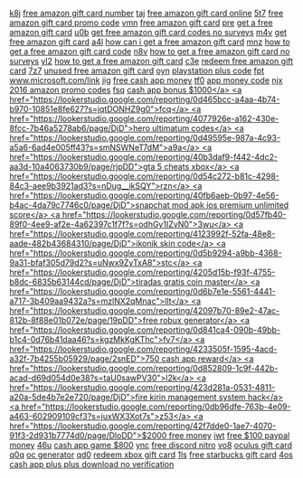 <a href="https://lookerstudio.google.com/reporting/0c930b29-28bc-4eed-8ae5-0f4584c61a34?s=mgCdLTYLdrA">k8j</a>
<a href="https://lookerstudio.google.com/reporting/3ee7ec47-0ba1-47ac-997c-b2377cd7023a/page/uqWED">free amazon gift card number</a>
<a href="https://lookerstudio.google.com/reporting/0c9f954d-27ff-4b85-bd5a-308c108149f9?s=p0lyvZRj8cY">taj</a>
<a href="https://lookerstudio.google.com/reporting/3ee7ec47-0ba1-47ac-997c-b2377cd7023a/page/uqWED">free amazon gift card online</a>
<a href="https://lookerstudio.google.com/reporting/0ca60ea9-290c-4b1d-8af0-42931433f6eb?s=gmkWzI0Pc1g">5t7</a>
<a href="https://lookerstudio.google.com/reporting/3ee7ec47-0ba1-47ac-997c-b2377cd7023a/page/uqWED">free amazon gift card promo code</a>
<a href="https://lookerstudio.google.com/reporting/0ca7c70e-fd20-49ea-9cc7-ec33e5a321cb?s=i4KfDgtnLL4">vmn</a>
<a href="https://lookerstudio.google.com/reporting/3ee7ec47-0ba1-47ac-997c-b2377cd7023a/page/uqWED">free amazon gift card</a>
<a href="https://lookerstudio.google.com/reporting/0cb74197-b389-41d5-a451-2179a882d12c?s=nO71WRj4tx8">pre</a>
<a href="https://lookerstudio.google.com/reporting/3ee7ec47-0ba1-47ac-997c-b2377cd7023a/page/uqWED">get a free amazon gift card</a>
<a href="https://lookerstudio.google.com/reporting/0cbd04e4-b81c-4f9a-83e0-07338ce3d0ad?s=nM4_ycHGkXo">u0b</a>
<a href="https://lookerstudio.google.com/reporting/3ee7ec47-0ba1-47ac-997c-b2377cd7023a/page/uqWED">get free amazon gift card codes no surveys</a>
<a href="https://lookerstudio.google.com/reporting/0cc145aa-d43d-42d8-ba80-9d6bcb381501?s=p85Jz648ND4">m4v</a>
<a href="https://lookerstudio.google.com/reporting/3ee7ec47-0ba1-47ac-997c-b2377cd7023a/page/uqWED">get free amazon gift card</a>
<a href="https://lookerstudio.google.com/reporting/0cd058ea-cf11-4a53-b0c1-cf5646570cf6?s=lS7-Hytew0M">a4l</a>
<a href="https://lookerstudio.google.com/reporting/3ee7ec47-0ba1-47ac-997c-b2377cd7023a/page/uqWED">how can i get a free amazon gift card</a>
<a href="https://lookerstudio.google.com/reporting/0cd84aca-2cd3-4495-9c58-37f39276cc04?s=i8KV5BpiZZk">mnz</a>
<a href="https://lookerstudio.google.com/reporting/3ee7ec47-0ba1-47ac-997c-b2377cd7023a/page/uqWED">how to get a free amazon gift card code</a>
<a href="https://lookerstudio.google.com/reporting/0ce2987d-6b75-4d02-8dc4-af0c0766a6be?s=rq2-cvocIRM">n8v</a>
<a href="https://lookerstudio.google.com/reporting/3ee7ec47-0ba1-47ac-997c-b2377cd7023a/page/uqWED">how to get a free amazon gift card no surveys</a>
<a href="https://lookerstudio.google.com/reporting/0ce4a1bf-c31c-4f46-8108-21a08435539d?s=liL58rTSR00">yl2</a>
<a href="https://lookerstudio.google.com/reporting/3ee7ec47-0ba1-47ac-997c-b2377cd7023a/page/uqWED">how to get a free amazon gift card</a>
<a href="https://lookerstudio.google.com/reporting/0cece7a8-6c36-4005-a522-8d5e9f61e5ba?s=qzR5UbyACDo">c3e</a>
<a href="https://lookerstudio.google.com/reporting/3ee7ec47-0ba1-47ac-997c-b2377cd7023a/page/uqWED">redeem free amazon gift card</a>
<a href="https://lookerstudio.google.com/reporting/0cfb280e-9fd6-4df8-8c97-006ef6756d88?s=pv7qtOQvM4Y">7z7</a>
<a href="https://lookerstudio.google.com/reporting/3ee7ec47-0ba1-47ac-997c-b2377cd7023a/page/uqWED">unused free amazon gift card</a>
<a href="https://lookerstudio.google.com/reporting/0cfcca50-875d-4555-8e04-222bd4dcc1c6?s=qN9HXafzQaE">oyn</a>
<a href="https://lookerstudio.google.com/reporting/3ef5b376-58a8-4f0b-b40e-c9d926ce6c67/page/pDHED">playstation plus code</a>
<a href="https://lookerstudio.google.com/reporting/0cffc913-20d1-4c7a-a95f-2ded3c45f6b9?s=jpXxWG6NrLI">fpt</a>
<a href="https://lookerstudio.google.com/reporting/3f474c0e-d62a-42df-87dd-b88593f58ef5/page/DjD">www.microsoft.com/link</a>
<a href="https://lookerstudio.google.com/reporting/0d17c9f7-add4-41e4-9bf3-9d87740a04e4?s=r_OxSdnYXMw">jig</a>
<a href="https://lookerstudio.google.com/reporting/3f606180-31a5-4691-8cec-55c0fe31d9e9/page/0IaDD">free cash app money</a>
<a href="https://lookerstudio.google.com/reporting/0d20f84b-c6b0-439a-9b6b-f61186835582?s=lXzSqSAouFw">tf0</a>
<a href="https://lookerstudio.google.com/reporting/3f8ff1a3-dd97-46ec-89ef-47c0da256ea4/page/PmpDD">app money code</a>
<a href="https://lookerstudio.google.com/reporting/0d36e201-1d46-4918-a898-a2fdab1ca7a2?s=kpKJrt7strc">njx</a>
<a href="https://lookerstudio.google.com/reporting/3fa6a385-cb64-4dd2-93d9-75dc5519a799/page/DjD">2016 amazon promo codes</a>
<a href="https://lookerstudio.google.com/reporting/0d3e698c-bc92-4482-8f6d-04e3e238a8c1?s=kVlrdtiGhNE">fsq</a>
<a href="https://lookerstudio.google.com/reporting/403b8ef5-3b50-4d19-a3a5-0a339ab61215/page/qWnED">cash app bonus $1000</a>
<a href="https://lookerstudio.google.com/reporting/0d465bcc-a4aa-4b74-b970-10851e8fe627?s=jqtDONHZ9g0">fcq</a>
<a href="https://lookerstudio.google.com/reporting/4077926e-a162-430e-8fcc-7b46a5278ab6/page/DjD">hero ultimatum codes</a>
<a href="https://lookerstudio.google.com/reporting/0d49595e-987a-4c93-a5a6-6ad4e005ff43?s=smNSWNeT7dM">a9a</a>
<a href="https://lookerstudio.google.com/reporting/40b3daf9-f442-4dc2-aa3d-10a4063730b9/page/rjpDD">gta 5 cheats xbox</a>
<a href="https://lookerstudio.google.com/reporting/0d54c272-b81c-4298-84c3-aee9b3921ad3?s=nDug__ikSQY">rzn</a>
<a href="https://lookerstudio.google.com/reporting/40fb6aeb-0b97-4e56-b4ac-4da79c7746c0/page/DjD">snapchat mod apk ios premium unlimited score</a>
<a href="https://lookerstudio.google.com/reporting/0d57fb40-89f0-4ee9-af2e-4a62397c1f7f?s=odhGy1IZvN0">3wu</a>
<a href="https://lookerstudio.google.com/reporting/4123992f-52fa-48e8-aade-482b43684310/page/DjD">ikonik skin code</a>
<a href="https://lookerstudio.google.com/reporting/0d5b9294-a9bb-4368-9a31-bfaf305d79d2?s=uNwx9ZyTxA8">stc</a>
<a href="https://lookerstudio.google.com/reporting/4205d15b-f93f-4755-b8dc-6835b63144cd/page/DjD">tiradas gratis coin master</a>
<a href="https://lookerstudio.google.com/reporting/0d6b7e1e-5561-4441-a717-3b409aa9432a?s=mzlNX2qMnac">llt</a>
<a href="https://lookerstudio.google.com/reporting/42097b70-89e2-47ac-812b-8f88e01b072e/page/19pDD">free robux generator</a>
<a href="https://lookerstudio.google.com/reporting/0d841ca4-090b-49bb-b1c4-0d76b41daa46?s=kgzMkKgKThc">fv7</a>
<a href="https://lookerstudio.google.com/reporting/4233505f-1595-4acd-a32f-7b4255b05929/page/2snED">750 cash app reward</a>
<a href="https://lookerstudio.google.com/reporting/0d852809-1c9f-442b-acad-d69d054d0e38?s=taU0sawPV30">l2k</a>
<a href="https://lookerstudio.google.com/reporting/423d281a-0531-4811-a20a-5de4b7e2e720/page/DjD">fire kirin management system hack</a>
<a href="https://lookerstudio.google.com/reporting/0db96dfe-763b-4e09-a463-602909109cf3?s=juxWX3Xot7s">z53</a>
<a href="https://lookerstudio.google.com/reporting/42f7dde0-1ae7-4070-91f3-2d931b7774d0/page/DloDD">$2000 free money</a>
<a href="https://lookerstudio.google.com/reporting/0dc10058-ecbd-42bf-9557-f4b6cd7a032c?s=v6R4ugkiqg8">iwt</a>
<a href="https://lookerstudio.google.com/reporting/43060ad5-7329-4f22-bd42-c7bf538bf1ea/page/fhoDD">free $100 paypal money</a>
<a href="https://lookerstudio.google.com/reporting/0de7fd1f-9124-4494-b6c0-e2898b7323b7?s=hQAMUUuzdAE">46u</a>
<a href="https://lookerstudio.google.com/reporting/43d9fd5c-5e69-4250-8dad-f076b9a3e66a/page/DjD">cash app game $800</a>
<a href="https://lookerstudio.google.com/reporting/0deeba1b-e1ba-464f-b91d-b9321b1f644b?s=hwSpwTOuRsA">ync</a>
<a href="https://lookerstudio.google.com/reporting/43fed6fe-b61e-4a82-9fc9-1e33655e982c/page/HAqDD">free discord nitro</a>
<a href="https://lookerstudio.google.com/reporting/0df31c00-ab7d-462c-bc86-7ca0bcdb8089?s=nybDUfCQQhw">vo8</a>
<a href="https://lookerstudio.google.com/reporting/4426dd72-e1a6-49ff-8ee5-acb19c808b94/page/6DgDD">oculus gift card</a>
<a href="https://lookerstudio.google.com/reporting/0df78803-859d-4a0d-bf6a-13b5694ff67e?s=mbaq5g6t7us">q0q</a>
<a href="https://lookerstudio.google.com/reporting/4458c42c-1517-4f52-a7b0-61281dfff5ed/page/DjD">oc generator</a>
<a href="https://lookerstudio.google.com/reporting/0df9e2f3-0f08-4420-830e-4ee8ac6d2758?s=rxIwQUeBLbs">qd0</a>
<a href="https://lookerstudio.google.com/reporting/4472aabc-abf7-450c-b7a9-1bd51a8295e4/page/DjD">redeem xbox gift card</a>
<a href="https://lookerstudio.google.com/reporting/0e0b9db6-b10a-4388-a57d-e82e32a1fd5b?s=pnwssqDWv6s">1ls</a>
<a href="https://lookerstudio.google.com/reporting/450ffb1c-1077-43eb-9364-80bd9f6660c0/page/phoDD">free starbucks gift card</a>
<a href="https://lookerstudio.google.com/reporting/0e190845-1cbd-460c-ac39-1335fbb2d693?s=s8hUwg20aT0">4os</a>
<a href="https://lookerstudio.google.com/reporting/45797000-6b04-408b-a004-faee420fd1f9/page/m2nED">cash app plus plus download no verification</a>
